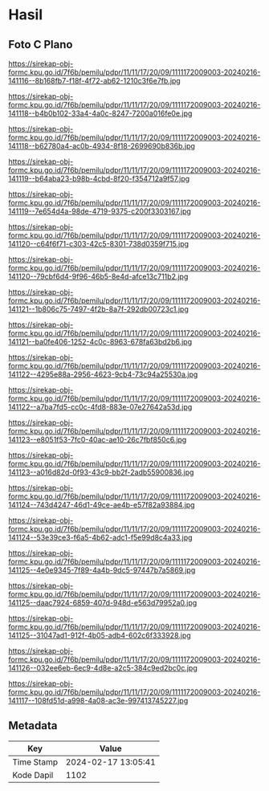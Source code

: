 # Hasil

## Foto C Plano

https://sirekap-obj-formc.kpu.go.id/7f6b/pemilu/pdpr/11/11/17/20/09/1111172009003-20240216-141116--8b168fb7-f18f-4f72-ab62-1210c3f6e7fb.jpg

https://sirekap-obj-formc.kpu.go.id/7f6b/pemilu/pdpr/11/11/17/20/09/1111172009003-20240216-141118--b4b0b102-33a4-4a0c-8247-7200a016fe0e.jpg

https://sirekap-obj-formc.kpu.go.id/7f6b/pemilu/pdpr/11/11/17/20/09/1111172009003-20240216-141118--b62780a4-ac0b-4934-8f18-2699690b836b.jpg

https://sirekap-obj-formc.kpu.go.id/7f6b/pemilu/pdpr/11/11/17/20/09/1111172009003-20240216-141119--b64aba23-b98b-4cbd-8f20-f354712a9f57.jpg

https://sirekap-obj-formc.kpu.go.id/7f6b/pemilu/pdpr/11/11/17/20/09/1111172009003-20240216-141119--7e654d4a-98de-4719-9375-c200f3303167.jpg

https://sirekap-obj-formc.kpu.go.id/7f6b/pemilu/pdpr/11/11/17/20/09/1111172009003-20240216-141120--c64f6f71-c303-42c5-8301-738d0359f715.jpg

https://sirekap-obj-formc.kpu.go.id/7f6b/pemilu/pdpr/11/11/17/20/09/1111172009003-20240216-141120--79cbf6d4-9f96-46b5-8e4d-afce13c711b2.jpg

https://sirekap-obj-formc.kpu.go.id/7f6b/pemilu/pdpr/11/11/17/20/09/1111172009003-20240216-141121--1b806c75-7497-4f2b-8a7f-292db00723c1.jpg

https://sirekap-obj-formc.kpu.go.id/7f6b/pemilu/pdpr/11/11/17/20/09/1111172009003-20240216-141121--ba0fe406-1252-4c0c-8963-678fa63bd2b6.jpg

https://sirekap-obj-formc.kpu.go.id/7f6b/pemilu/pdpr/11/11/17/20/09/1111172009003-20240216-141122--4295e88a-2956-4623-9cb4-73c94a25530a.jpg

https://sirekap-obj-formc.kpu.go.id/7f6b/pemilu/pdpr/11/11/17/20/09/1111172009003-20240216-141122--a7ba7fd5-cc0c-4fd8-883e-07e27642a53d.jpg

https://sirekap-obj-formc.kpu.go.id/7f6b/pemilu/pdpr/11/11/17/20/09/1111172009003-20240216-141123--e8051f53-7fc0-40ac-ae10-26c7fbf850c6.jpg

https://sirekap-obj-formc.kpu.go.id/7f6b/pemilu/pdpr/11/11/17/20/09/1111172009003-20240216-141123--a016d82d-0f93-43c9-bb2f-2adb55900836.jpg

https://sirekap-obj-formc.kpu.go.id/7f6b/pemilu/pdpr/11/11/17/20/09/1111172009003-20240216-141124--743d4247-46d1-49ce-ae4b-e57f82a93884.jpg

https://sirekap-obj-formc.kpu.go.id/7f6b/pemilu/pdpr/11/11/17/20/09/1111172009003-20240216-141124--53e39ce3-f6a5-4b62-adc1-f5e99d8c4a33.jpg

https://sirekap-obj-formc.kpu.go.id/7f6b/pemilu/pdpr/11/11/17/20/09/1111172009003-20240216-141125--4e0e9345-7f89-4a4b-9dc5-97447b7a5869.jpg

https://sirekap-obj-formc.kpu.go.id/7f6b/pemilu/pdpr/11/11/17/20/09/1111172009003-20240216-141125--daac7924-6859-407d-948d-e563d79952a0.jpg

https://sirekap-obj-formc.kpu.go.id/7f6b/pemilu/pdpr/11/11/17/20/09/1111172009003-20240216-141125--31047ad1-912f-4b05-adb4-602c6f333928.jpg

https://sirekap-obj-formc.kpu.go.id/7f6b/pemilu/pdpr/11/11/17/20/09/1111172009003-20240216-141126--032ee6eb-6ec9-4d8e-a2c5-384c9ed2bc0c.jpg

https://sirekap-obj-formc.kpu.go.id/7f6b/pemilu/pdpr/11/11/17/20/09/1111172009003-20240216-141117--108fd51d-a998-4a08-ac3e-997413745227.jpg


## Metadata

| Key        | Value               |
| ---------- | ------------------- |
| Time Stamp | 2024-02-17 13:05:41 |
| Kode Dapil | 1102                |



